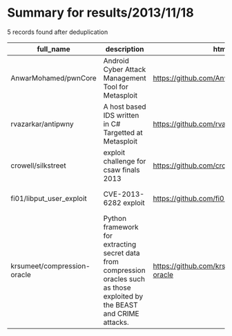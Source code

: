 
# Summary for results/2013/11/18
    
5 records found after deduplication

| full_name | description | html_url | matched_list | matched_count | pushed_at | size | stargazers_count | language | forks_count | vul_ids |
|-----------------------------|------------------------------------------------------------------------------------------------------------------------------|------------------------------------------------|----------------------------------|-----------------|---------------------------|--------|--------------------|------------|---------------|-------------------|
| AnwarMohamed/pwnCore | Android Cyber Attack Management Tool for Metasploit | https://github.com/AnwarMohamed/pwnCore | ['metasploit module OR payload'] | 1 | 2013-11-18 15:50:10+00:00 | 4784 | 13 | Java | 6 | [] |
| rvazarkar/antipwny | A host based IDS written in C# Targetted at Metasploit | https://github.com/rvazarkar/antipwny | ['metasploit module OR payload'] | 1 | 2013-11-18 21:37:55+00:00 | 1048 | 39 | C# | 13 | [] |
| crowell/silkstreet | exploit challenge for csaw finals 2013 | https://github.com/crowell/silkstreet | ['exploit'] | 1 | 2013-11-18 23:34:08+00:00 | 112 | 5 | C++ | 0 | [] |
| fi01/libput_user_exploit | CVE-2013-6282 exploit | https://github.com/fi01/libput_user_exploit | ['exploit'] | 1 | 2013-11-18 08:56:33+00:00 | 92 | 24 | C | 12 | ['CVE-2013-6282'] |
| krsumeet/compression-oracle | Python framework for extracting secret data from compression oracles such as those exploited by the BEAST and CRIME attacks. | https://github.com/krsumeet/compression-oracle | ['exploit'] | 1 | 2013-11-18 23:47:26+00:00 | 136 | 0 | Python | 0 | [] |

